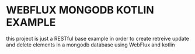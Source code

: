 # WEBFLUX MONGODB KOTLIN EXAMPLE
this project is just a RESTful base example in order to create retreive update and delete elements in a mongodb database using WebFlux and kotlin  

